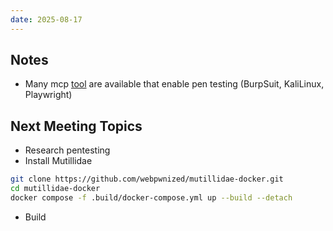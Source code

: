 ```yaml
---
date: 2025-08-17
---
```

## Notes
- Many mcp [tool](Tools) are available that enable pen testing (BurpSuit, KaliLinux, Playwright)
## Next Meeting Topics
- Research pentesting
- Install Mutillidae
```bash
git clone https://github.com/webpwnized/mutillidae-docker.git
cd mutillidae-docker
docker compose -f .build/docker-compose.yml up --build --detach
```
- Build 
